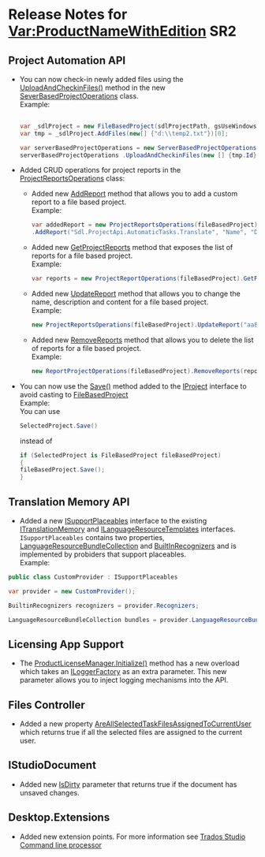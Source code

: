 Release Notes for <Var:ProductNameWithEdition> SR2
===================


## Project Automation API


* You can now check-in newly added files using the  [UploadAndCheckinFiles()]() method in the new [SeverBasedProjectOperations]() class.  \
 Example:
    ```cs
        
    var _sdlProject = new FileBasedProject(sdlProjectPath, gsUseWindowsAuthentication, gsUser, gsPassword);
    var tmp = _sdlProject.AddFiles(new[] {"d:\\temp2.txt"})[0];

    var serverBasedProjectOperations = new ServerBasedProjectOperations( _sdlProject);
    serverBasedProjectOperations .UploadAndCheckinFiles(new [] {tmp.Id}, "Temp", (sender, args) => { });
    ```


* Added CRUD operations for project reports in the [ProjectReportsOperations]() class:  
  - Added new [AddReport]() method that allows you to add a custom report to a file based project. \
  Example:
    ```cs    
    var addedReport = new ProjectReportsOperations(fileBasedProject)
    .AddReport("Sdl.ProjectApi.AutomaticTasks.Translate", "Name", "Description", "de-De", "<xml></xml>");
    ```

  - Added new [GetProjectReports]() method that exposes the list of reports for a file based project. \
    Example: 
    ```cs
    var reports = new ProjectReportOperations(fileBasedProject).GetProjectReports();
    ```
  - Added new [UpdateReport]() method that allows you to change the name, description and content for a file based project. \
  Example:
    ```cs
    new ProjectReportsOperations(fileBasedProject).UpdateReport("aa84193b-fd88-439c-8293-4ad0f9cfa8ec", "Name", "Description", "<xml></xml>");
    ```
  - Added new [RemoveReports]() method that allows you to delete the list of reports for a file based project. \
  Example:
    ```cs
    new ReportProjectOperations(fileBasedProject).RemoveReports(reports.Select(r => Guid.Parse(r.Id)).ToList());
    ```


* You can now use the [Save()]() method added to the [IProject](../../api/projectautomation/Sdl.ProjectAutomation.Core.IProject.yml) interface to avoid casting to [FileBasedProject](../../api/projectautomation/Sdl.ProjectAutomation.FileBased.yml#filebasedproject)  
Example: \
    You can use 
    ```cs
    SelectedProject.Save()
    ```
    instead of 

    ```cs
    if (SelectedProject is FileBasedProject fileBasedProject)
    {
    fileBasedProject.Save();
    }
    ```


## Translation Memory API

* Added a new [ISupportPlaceables]() interface to the existing [ITranslationMemory]() and [ILanguageResourceTemplates]()  interfaces. \
 `ISupportPlaceables` contains two properties, [LanguageResourceBundleCollection]() and [BuiltInRecognizers]() and is implemented by probiders that support placeables. \
 Example:
 ```cs
 public class CustomProvider : ISupportPlaceables

var provider = new CustomProvider();

BuiltinRecognizers recognizers = provider.Recognizers;

LanguageResourceBundleCollection bundles = provider.LanguageResourceBundles
 ```

## Licensing App Support

* The [ProductLicenseManager.Initialize()]() method has a new overload which takes an [ILoggerFactory]() as an extra parameter. This new parameter allows you to inject logging mechanisms into the API.

## Files Controller

* Added a new property [AreAllSelectedTaskFilesAssignedToCurrentUser]() which returns true if all the selected files are assigned to the current user.

## IStudioDocument

* Added new [IsDirty]() parameter that returns true if the document has unsaved changes.

## Desktop.Extensions 

* Added new extension points. For more information see [Trados Studio Command line processor]()